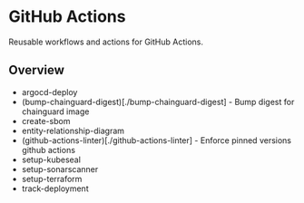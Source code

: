 # GitHub Actions

Reusable workflows and actions for GitHub Actions.

## Overview

- argocd-deploy
- (bump-chainguard-digest)[./bump-chainguard-digest] - Bump digest for chainguard image
- create-sbom
- entity-relationship-diagram
- (github-actions-linter)[./github-actions-linter] - Enforce pinned versions github actions
- setup-kubeseal
- setup-sonarscanner
- setup-terraform
- track-deployment
